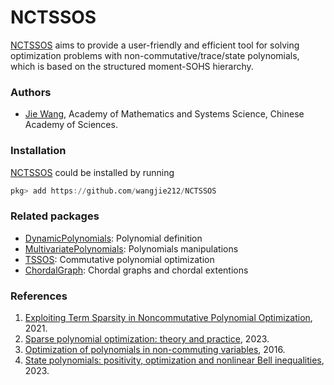 # NCTSSOS

[NCTSSOS](https://github.com/wangjie212/NCTSSOS) aims to provide a user-friendly and efficient tool for solving optimization problems with non-commutative/trace/state polynomials, which is based on the structured moment-SOHS hierarchy.

### Authors

- [Jie Wang](https://wangjie212.github.io/jiewang), Academy of Mathematics and Systems Science, Chinese Academy of Sciences.

### Installation

[NCTSSOS](https://github.com/wangjie212/NCTSSOS) could be installed by running

```julia
pkg> add https://github.com/wangjie212/NCTSSOS
```

### Related packages

- [DynamicPolynomials](https://github.com/JuliaAlgebra/DynamicPolynomials.jl): Polynomial definition
- [MultivariatePolynomials](https://github.com/JuliaAlgebra/MultivariatePolynomials.jl): Polynomials manipulations
- [TSSOS](https://github.com/wangjie212/TSSOS): Commutative polynomial optimization
- [ChordalGraph](https://github.com/wangjie212/ChordalGraph): Chordal graphs and chordal extentions

### References

1. [Exploiting Term Sparsity in Noncommutative Polynomial Optimization](https://arxiv.org/abs/2010.06956), 2021.
2. [Sparse polynomial optimization: theory and practice](https://arxiv.org/abs/2208.11158), 2023.
3. [Optimization of polynomials in non-commuting variables](https://link.springer.com/content/pdf/10.1007/978-3-319-33338-0.pdf), 2016.
4. [State polynomials: positivity, optimization and nonlinear Bell inequalities](https://arxiv.org/abs/2301.12513), 2023.
